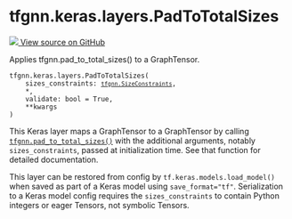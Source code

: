 # tfgnn.keras.layers.PadToTotalSizes

<!-- Insert buttons and diff -->

<a target="_blank" href="https://github.com/tensorflow/gnn/tree/master/tensorflow_gnn/keras/layers/padding_ops.py#L23-L66">
<img src="https://www.tensorflow.org/images/GitHub-Mark-32px.png" /> View source
on GitHub </a>

Applies tfgnn.pad_to_total_sizes() to a GraphTensor.

<pre class="devsite-click-to-copy prettyprint lang-py tfo-signature-link">
<code>tfgnn.keras.layers.PadToTotalSizes(
    sizes_constraints: <a href="../../../tfgnn/SizeConstraints.md"><code>tfgnn.SizeConstraints</code></a>,
    *,
    validate: bool = True,
    **kwargs
)
</code></pre>

<!-- Placeholder for "Used in" -->

This Keras layer maps a GraphTensor to a GraphTensor by calling
<a href="../../../tfgnn/pad_to_total_sizes.md"><code>tfgnn.pad_to_total_sizes()</code></a>
with the additional arguments, notably `sizes_constraints`, passed at
initialization time. See that function for detailed documentation.

This layer can be restored from config by `tf.keras.models.load_model()` when
saved as part of a Keras model using `save_format="tf"`. Serialization to a
Keras model config requires the `sizes_constraints` to contain Python integers
or eager Tensors, not symbolic Tensors.
